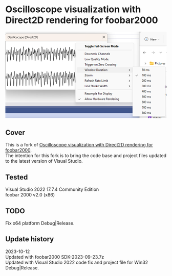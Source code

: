# Oscilloscope visualization with Direct2D rendering for foobar2000

[![vis_osc](images/foobar2000_vis_oscilloscope.png)](images/foobar2000_vis_oscilloscope.png)  

## Cover
This is a fork of [Oscilloscope visualization with Direct2D rendering for foobar2000](https://github.com/stengerh/foo_vis_oscilloscope_d2d).  
The intention for this fork is to bring the code base and project files updated to the latest version of Visual Studio.  

## Tested
Visual Studio 2022 17.7.4 Community Edition  
foobar 2000 v2.0 (x86)  

## TODO
Fix x64 platform Debug|Release.  

## Update history
2023-10-12  
Updated with foobar2000 SDK-2023-09-23.7z  
Updated with Visual Studio 2022 code fix and project file for Win32 Debug|Release.  

